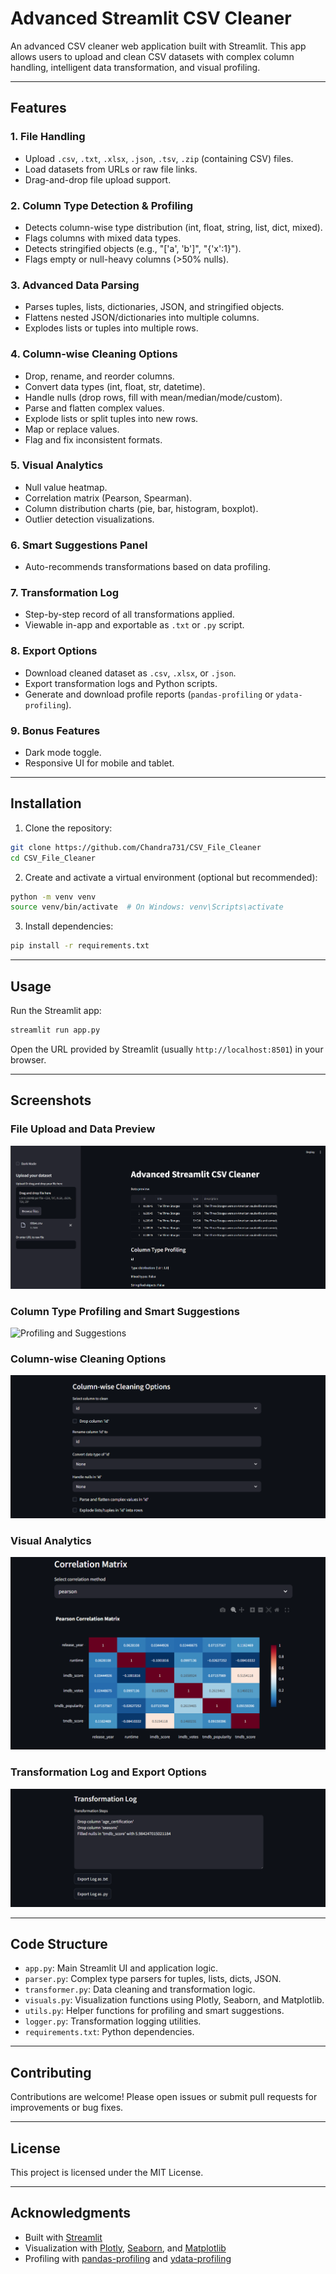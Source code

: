 # Advanced Streamlit CSV Cleaner

An advanced CSV cleaner web application built with Streamlit. This app allows users to upload and clean CSV datasets with complex column handling, intelligent data transformation, and visual profiling.

---

## Features

### 1. File Handling
- Upload `.csv`, `.txt`, `.xlsx`, `.json`, `.tsv`, `.zip` (containing CSV) files.
- Load datasets from URLs or raw file links.
- Drag-and-drop file upload support.

### 2. Column Type Detection & Profiling
- Detects column-wise type distribution (int, float, string, list, dict, mixed).
- Flags columns with mixed data types.
- Detects stringified objects (e.g., "['a', 'b']", "{'x':1}").
- Flags empty or null-heavy columns (>50% nulls).

### 3. Advanced Data Parsing
- Parses tuples, lists, dictionaries, JSON, and stringified objects.
- Flattens nested JSON/dictionaries into multiple columns.
- Explodes lists or tuples into multiple rows.

### 4. Column-wise Cleaning Options
- Drop, rename, and reorder columns.
- Convert data types (int, float, str, datetime).
- Handle nulls (drop rows, fill with mean/median/mode/custom).
- Parse and flatten complex values.
- Explode lists or split tuples into new rows.
- Map or replace values.
- Flag and fix inconsistent formats.

### 5. Visual Analytics
- Null value heatmap.
- Correlation matrix (Pearson, Spearman).
- Column distribution charts (pie, bar, histogram, boxplot).
- Outlier detection visualizations.

### 6. Smart Suggestions Panel
- Auto-recommends transformations based on data profiling.

### 7. Transformation Log
- Step-by-step record of all transformations applied.
- Viewable in-app and exportable as `.txt` or `.py` script.

### 8. Export Options
- Download cleaned dataset as `.csv`, `.xlsx`, or `.json`.
- Export transformation logs and Python scripts.
- Generate and download profile reports (`pandas-profiling` or `ydata-profiling`).

### 9. Bonus Features
- Dark mode toggle.
- Responsive UI for mobile and tablet.

---

## Installation

1. Clone the repository:

```bash
git clone https://github.com/Chandra731/CSV_File_Cleaner
cd CSV_File_Cleaner
```

2. Create and activate a virtual environment (optional but recommended):

```bash
python -m venv venv
source venv/bin/activate  # On Windows: venv\Scripts\activate
```

3. Install dependencies:

```bash
pip install -r requirements.txt
```

---

## Usage

Run the Streamlit app:

```bash
streamlit run app.py
```

Open the URL provided by Streamlit (usually `http://localhost:8501`) in your browser.

---

## Screenshots

### File Upload and Data Preview

![File Upload](screenshots/file_upload.png)

### Column Type Profiling and Smart Suggestions

![Profiling and Suggestions](screenshots/profiling_suggestions.png)

### Column-wise Cleaning Options

![Cleaning Options](screenshots/cleaning_options.png)

### Visual Analytics

![Visual Analytics](screenshots/visual_analytics.png)

### Transformation Log and Export Options

![Transformation Log](screenshots/transformation_log.png)

---

## Code Structure

- `app.py`: Main Streamlit UI and application logic.
- `parser.py`: Complex type parsers for tuples, lists, dicts, JSON.
- `transformer.py`: Data cleaning and transformation logic.
- `visuals.py`: Visualization functions using Plotly, Seaborn, and Matplotlib.
- `utils.py`: Helper functions for profiling and smart suggestions.
- `logger.py`: Transformation logging utilities.
- `requirements.txt`: Python dependencies.

---

## Contributing

Contributions are welcome! Please open issues or submit pull requests for improvements or bug fixes.

---

## License

This project is licensed under the MIT License.

---

## Acknowledgments

- Built with [Streamlit](https://streamlit.io/)
- Visualization with [Plotly](https://plotly.com/), [Seaborn](https://seaborn.pydata.org/), and [Matplotlib](https://matplotlib.org/)
- Profiling with [pandas-profiling](https://github.com/pandas-profiling/pandas-profiling) and [ydata-profiling](https://github.com/ydataai/ydata-profiling)

